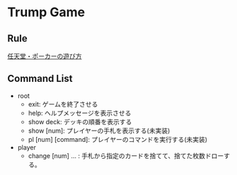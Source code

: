 # Trump Game

## Rule

[任天堂・ポーカーの遊び方](https://www.nintendo.co.jp/n09/trump_games/poker/)

## Command List

- root
  - exit: ゲームを終了させる
  - help: ヘルプメッセージを表示させる
  - show deck: デッキの順番を表示する
  - show [num]: プレイヤーの手札を表示する(未実装)
  - pl [num] [command]: プレイヤーのコマンドを実行する(未実装)
- player
  - change [num] ... : 手札から指定のカードを捨てて、捨てた枚数ドローする。
   